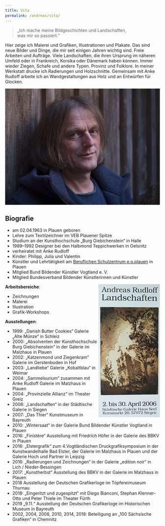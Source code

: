 ```yaml
---
title: Vita
permalink: /andreas/vita/
---
```

<blockquote>
  <p>
    „Ich mache meine Bildgeschichten und Landschaften,<br>
    was mir so passiert.“
  </p>
</blockquote>

Hier zeige ich Malerei und Grafiken, Illustrationen und Plakate. Das sind neue Bilder und Dinge, die mir seit einigen Jahren wichtig sind. Freie Arbeiten und Aufträge. Viele Landschaften, die ihren Ursprung im näheren Umfeld oder in Frankreich, Korsika oder Dänemark haben können. Immer wieder Ziegen, Schafe und andere Typen. Provinz und Folklore. In meiner Werkstatt drucke ich Radierungen und Holzschnitte. Gemeinsam mit Anke Rudloff arbeite ich an Wandgestaltungen aus Holz und an Entwürfen für Glocken.

![Andreas Rudloff](/img/portraet-andreas.jpg)

## Biografie

- am 02.04.1963 in Plauen geboren
- Lehre zum Textilzeichner im VEB Plauener Spitze
- Studium an der Kunsthochschule „Burg Giebichenstein“ in Halle
- 1989–1992 Designer bei den Halbmond Teppichwerken in Oelsnitz
- verheiratet mit Anke Rudloff
- Kinder: Philipp, Julia und Valentin
- Künstler und Lehrtätigkeit am [Beruflichen Schulzentrum e.o.plauen](http://bsz-eoplauen.de/) in Plauen
- Mitglied Bund Bildender Künstler Vogtland e. V.
- Mitglied Bundesverband Bildender Künstlerinnen und Künstler

<img src="/img/andreas-vita-plakat-siegen.jpg" alt="Plakat Landschaften" style="float: right;">

**Arbeitsbereiche**:

- Zeichnungen
- Malerei
- Illustration
- Grafik-Workshops

**Ausstellungen**:

- 1999: „Danish Butter Cookies“ Galerie „Alte Münze“ in Schleiz
- 2000: „Absolventen der Kunsthochschule Burg Giebichenstein“  in der Galerie im Malzhaus in Plauen
- 2002: „Katzenmond und Ziegenkram“ Galerie im Gerstenboden in Hof
- 2003: „Landliebe“ Galerie „Kobaltblau“ in Weimar
- 2004: „Sammelsurium“ zusammen mit Anke Rudloff Galerie im Malzhaus in Plauen
- 2004: „Provinzielle Allianz“ im Theater Greiz
- 2006: „Landschaften“ in der Städtische Galerie in Siegen
- 2007: „Das Thier“ Kunstmuseum in Bayreuth
- 2010: „Wintersaat“ in der Galerie Bund Bildender Künstler Vogtland in Plauen
- 2016: „Finistère“ Ausstellung mit Friedrich Höfer in der Galerie des BBKV in Plauen
- 2016: „Elstergrafik“ zum 4.Vogtländischen Druckgrafiksymposium in der Kunstwandelhalle Bad Elster, der Galerie im Malzhaus in Plauen und der Galerie Hoch und Partner in Leipzig
- 2016: „Radierungen und Zeichnungen“ in der Galerie „edition noir“ in Lich / Nieder-Bessingen
- 2017: „Kunstherbst“ Ausstellung des BBKV in der Galerie im Malzhaus in Plauen
- 2018    Ausstellung der Deutschen Grafikerloge im Töpfereimuseum Thurnau
- 2018: „Eingeritzt und zugespitzt“ mit Diego Bianconi, Stephan Klenner-Otto
              und Peter Thiele im Theater Fürth
- 2019  „9.11.“ Ausstellung der Deutschen Grafikerloge im Historischen Museum in Bayreuth
- 2002, 2004, 2008, 2010, 2014, 2018: Beteiligung an „100 Sächsische Grafiken“ in Chemnitz
